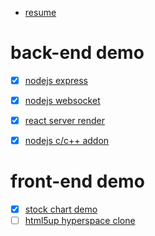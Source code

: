 * [resume](http://sherdeadlock.github.io/demo/resume)

# back-end demo

* [x] [nodejs express](./node_express)
* [x] [nodejs websocket](./node_websocket)
* [x] [react server render](./react_server_render)
* [x] [nodejs c/c++ addon](./node_addon)


# front-end demo
* [x] [stock chart demo](http://sherdeadlock.github.io/demo/demo_tachart/)
* [ ] [html5up hyperspace clone](https://sherdeadlock.github.io/demo/clone/hyperspace-dist/)
